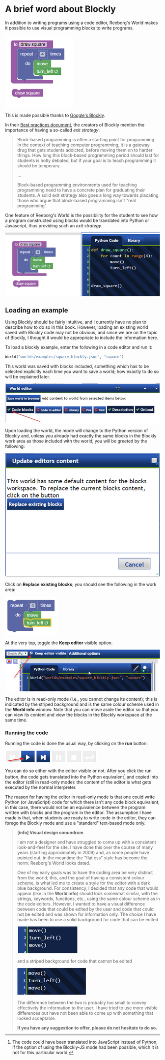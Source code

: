 # A brief word about Blockly

In addition to writing programs using a code editor, Reeborg's World makes it possible to use visual programming blocks to write programs.

![](/assets/blockly_example.png)

This is made possible thanks to [Google's Blockly](https://developers.google.com/blockly/).

In their [Best practices document](https://developers.google.com/blockly/guides/app-integration/best-practices), the creators of Blockly mention the importance of having a so-called _exit strategy_.

> Block-based programming is often a starting point for programming. In the context of teaching computer programming, it is a gateway drug that gets students addicted, before moving them on to harder things. How long this block-based programming period should last for students is hotly debated, but if your goal is to teach programming it should be temporary.
>
> ...
>
> Block-based programming environments used for teaching programming need to have a concrete plan for graduating their students. A solid exit strategy also goes a long way towards placating those who argue that block-based programming isn't "real programming".

One feature of Reeborg's World is the possibility for the student to see how a program constructed using blocks would be translated into Python or Javascript, thus providing such an _exit strategy_.

![](/assets/blockly_example_python.png)

## Loading an example

Using Blockly should be fairly intuitive, and I currently have no plan to
describe how to do so in this book.
However, loading an existing world saved with Blockly code may
not be obvious, and since we are on the topic of Blockly, I thought it would be
appropriate to include the information here.

To load a blockly example, enter the following in a code editor and run it:

```py
World("worlds/examples/square_blockly.json", "square")
```

This world was saved with blocks included, something which has to be selected explicitly each time you want to save a world; how exactly to do so will be explained later.

![](/assets/save_with_blocks.png)

Upon loading the world, the mode will change to the Python version of Blockly and, unless you already had exactly the same blocks in the Blockly work area as those included with the world, you will be greeted by the following:

![](/assets/replace_blockly.png)

Click on **Replace existing blocks**; you should see the following in the work area:

![](/assets/repeat_blockly.png)

At the very top, toggle the **Keep editor** visible option.

![](/assets/editor_visible.png)

The editor is in read-only mode \(i.e., you cannot change its content\); this is indicated by the striped background and is the same colour scheme used in the **World info** window. Note that you can move aside the editor so that you can view its content and view the blocks in the Blockly workspace at the same time.

### Running the code

Running the code is done the usual way, by clicking on the **run** button:

![](/assets/run_button.png)

You can do so either with the editor visible or not. After you click the run button, the code gets translated into the Python equivalent[^1] and copied into the editor \(still in read-only mode\): the content of the editor is what gets executed by the normal interpreter.

The reason for having the editor in read-only mode is that one could write Python \(or JavaScript\) code for which there isn't any code block equivalent; in this case, there would not be an equivalence between the program written with blocks and the program in the editor. The assumption I have made is that, when students are ready to write code in the editor, they can forego the Blockly mode and use a "standard" text-based mode only.

> **\[info\] Visual design conundrum**
>
> I am not a designer and have struggled to come up with a consistent look-and-feel for the site. I have done this over the course of many years \(starting approximately in 2009\) and, as some people have pointed out, in the meantime the "flat css" style has become the norm: Reeborg's World looks dated.
>
> One of my early goals was to have the coding area be very distinct from the world; this, and the goal of having a consistent colour scheme, is what led me to create a style for the editor with a dark blue background.  For consistency, I decided that any code that would appear \(like in the **World info**\) should look somewhat similar, with the strings, keywords, functions, etc.,  using the same colour scheme as in the code editors. However, I wanted to have a visual difference between code that could be edited by the user and code that could not be edited and was shown for information only. The choice I have made has been to use a solid background for code that can be edited
>
> ![](/assets/code_not_striped.png)
>
> and a striped background for code that cannot be edited
>
> ![](/assets/code_striped.png)
>
> The difference between the two is probably too small to convey effectively the information to the user. I have tried to use more visible differences but have not been able to come up with something that looked acceptable.
>
> **If you have any suggestion to offer, please do not hesitate to do so.**

[^1]: The code could have been translated into JavaScript instead of Python, if the option of using the Blockly-JS mode had been possible, which it is not for this particular world.


